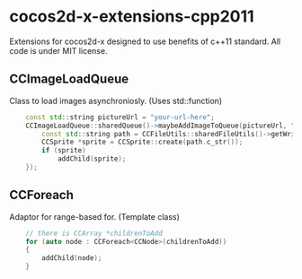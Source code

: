 cocos2d-x-extensions-cpp2011
============================

Extensions for cocos2d-x designed to use benefits of c++11 standard. All code is under MIT license.

CCImageLoadQueue
---------------
Class to load images asynchroniosly. (Uses std::function)
```c++
    const std::string pictureUrl = "your-url-here";
    CCImageLoadQueue::sharedQueue()->maybeAddImageToQueue(pictureUrl, "__cached_picture.jpg", [this] (bool success, const std::string &imageName) {
        const std::string path = CCFileUtils::sharedFileUtils()->getWritablePath() + imageName;
        CCSprite *sprite = CCSprite::create(path.c_str());
        if (sprite)
            addChild(sprite);
    });
```

CCForeach
---------------
Adaptor for range-based for. (Template class)
```c++
    // there is CCArray *childrenToAdd
    for (auto node : CCForeach<CCNode>(childrenToAdd))
    {
        addChild(node);
    }
```
